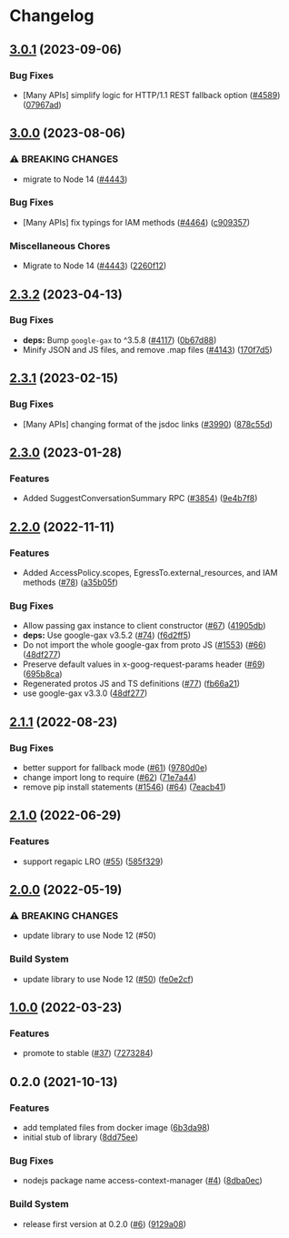 # Changelog

## [3.0.1](https://github.com/googleapis/google-cloud-node/compare/access-context-manager-v3.0.0...access-context-manager-v3.0.1) (2023-09-06)


### Bug Fixes

* [Many APIs] simplify logic for HTTP/1.1 REST fallback option ([#4589](https://github.com/googleapis/google-cloud-node/issues/4589)) ([07967ad](https://github.com/googleapis/google-cloud-node/commit/07967add1b5fc28b548cf74721b595ea0ba90d5b))

## [3.0.0](https://github.com/googleapis/google-cloud-node/compare/access-context-manager-v2.3.2...access-context-manager-v3.0.0) (2023-08-06)


### ⚠ BREAKING CHANGES

* migrate to Node 14 ([#4443](https://github.com/googleapis/google-cloud-node/issues/4443))

### Bug Fixes

* [Many APIs] fix typings for IAM methods ([#4464](https://github.com/googleapis/google-cloud-node/issues/4464)) ([c909357](https://github.com/googleapis/google-cloud-node/commit/c90935765ceee0eea6b9ce21a151707df142cf7d))


### Miscellaneous Chores

* Migrate to Node 14 ([#4443](https://github.com/googleapis/google-cloud-node/issues/4443)) ([2260f12](https://github.com/googleapis/google-cloud-node/commit/2260f12543d171bda95345e53475f5f0fdc45770))

## [2.3.2](https://github.com/googleapis/google-cloud-node/compare/access-context-manager-v2.3.1...access-context-manager-v2.3.2) (2023-04-13)


### Bug Fixes

* **deps:** Bump `google-gax` to ^3.5.8 ([#4117](https://github.com/googleapis/google-cloud-node/issues/4117)) ([0b67d88](https://github.com/googleapis/google-cloud-node/commit/0b67d883963643ce1b4f6d2ccd3e8d37adf6e029))
* Minify JSON and JS files, and remove .map files ([#4143](https://github.com/googleapis/google-cloud-node/issues/4143)) ([170f7d5](https://github.com/googleapis/google-cloud-node/commit/170f7d57b8fd344d182a8e758867b8124722eebc))

## [2.3.1](https://github.com/googleapis/google-cloud-node/compare/access-context-manager-v2.3.0...access-context-manager-v2.3.1) (2023-02-15)


### Bug Fixes

* [Many APIs] changing format of the jsdoc links ([#3990](https://github.com/googleapis/google-cloud-node/issues/3990)) ([878c55d](https://github.com/googleapis/google-cloud-node/commit/878c55d62af7e41e8d5050b081e4b79202b1b9cc))

## [2.3.0](https://github.com/googleapis/google-cloud-node/compare/access-context-manager-v2.2.0...access-context-manager-v2.3.0) (2023-01-28)


### Features

* Added SuggestConversationSummary RPC ([#3854](https://github.com/googleapis/google-cloud-node/issues/3854)) ([9e4b7f8](https://github.com/googleapis/google-cloud-node/commit/9e4b7f8d27dbb1ac011267f9b96ce90d2ff7a74b))

## [2.2.0](https://github.com/googleapis/nodejs-access-context-manager/compare/v2.1.1...v2.2.0) (2022-11-11)


### Features

* Added AccessPolicy.scopes, EgressTo.external_resources, and IAM methods ([#78](https://github.com/googleapis/nodejs-access-context-manager/issues/78)) ([a35b05f](https://github.com/googleapis/nodejs-access-context-manager/commit/a35b05ff0a3a67d167ab11c6f90c1aee08290c1e))


### Bug Fixes

* Allow passing gax instance to client constructor ([#67](https://github.com/googleapis/nodejs-access-context-manager/issues/67)) ([41905db](https://github.com/googleapis/nodejs-access-context-manager/commit/41905db97be6c0f3d6f4da125fc84c68a4f322ac))
* **deps:** Use google-gax v3.5.2 ([#74](https://github.com/googleapis/nodejs-access-context-manager/issues/74)) ([f6d2ff5](https://github.com/googleapis/nodejs-access-context-manager/commit/f6d2ff532b5ec98daeb88caa4474947662f109b5))
* Do not import the whole google-gax from proto JS ([#1553](https://github.com/googleapis/nodejs-access-context-manager/issues/1553)) ([#66](https://github.com/googleapis/nodejs-access-context-manager/issues/66)) ([48df277](https://github.com/googleapis/nodejs-access-context-manager/commit/48df27751cc269c9220532b56b71751b463ce33e))
* Preserve default values in x-goog-request-params header ([#69](https://github.com/googleapis/nodejs-access-context-manager/issues/69)) ([695b8ca](https://github.com/googleapis/nodejs-access-context-manager/commit/695b8caf46174de399adf92aa1a9ea6770835d21))
* Regenerated protos JS and TS definitions ([#77](https://github.com/googleapis/nodejs-access-context-manager/issues/77)) ([fb66a21](https://github.com/googleapis/nodejs-access-context-manager/commit/fb66a2100f0c92c54e1c07b0b3398f19f040342d))
* use google-gax v3.3.0 ([48df277](https://github.com/googleapis/nodejs-access-context-manager/commit/48df27751cc269c9220532b56b71751b463ce33e))

## [2.1.1](https://github.com/googleapis/nodejs-access-context-manager/compare/v2.1.0...v2.1.1) (2022-08-23)


### Bug Fixes

* better support for fallback mode ([#61](https://github.com/googleapis/nodejs-access-context-manager/issues/61)) ([9780d0e](https://github.com/googleapis/nodejs-access-context-manager/commit/9780d0e0839b27aed6553304a845d7b603c7eddf))
* change import long to require ([#62](https://github.com/googleapis/nodejs-access-context-manager/issues/62)) ([71e7a44](https://github.com/googleapis/nodejs-access-context-manager/commit/71e7a446fb61ddcd3e4e5ea812e3720e0ba2e703))
* remove pip install statements ([#1546](https://github.com/googleapis/nodejs-access-context-manager/issues/1546)) ([#64](https://github.com/googleapis/nodejs-access-context-manager/issues/64)) ([7eacb41](https://github.com/googleapis/nodejs-access-context-manager/commit/7eacb417850097b5f7d04227691b43458c5563fb))

## [2.1.0](https://github.com/googleapis/nodejs-access-context-manager/compare/v2.0.0...v2.1.0) (2022-06-29)


### Features

* support regapic LRO ([#55](https://github.com/googleapis/nodejs-access-context-manager/issues/55)) ([585f329](https://github.com/googleapis/nodejs-access-context-manager/commit/585f329f40cd1034584f56dc800d0d55e13f39a3))

## [2.0.0](https://github.com/googleapis/nodejs-access-context-manager/compare/v1.0.0...v2.0.0) (2022-05-19)


### ⚠ BREAKING CHANGES

* update library to use Node 12 (#50)

### Build System

* update library to use Node 12 ([#50](https://github.com/googleapis/nodejs-access-context-manager/issues/50)) ([fe0e2cf](https://github.com/googleapis/nodejs-access-context-manager/commit/fe0e2cf6ca60289f68c7126192c852bf10cbd82b))

## [1.0.0](https://github.com/googleapis/nodejs-access-context-manager/compare/v0.2.0...v1.0.0) (2022-03-23)


### Features

* promote to stable ([#37](https://github.com/googleapis/nodejs-access-context-manager/issues/37)) ([7273284](https://github.com/googleapis/nodejs-access-context-manager/commit/72732849e7dfb075e016a0ca8d632fbc49f490cf))

## 0.2.0 (2021-10-13)


### Features

* add templated files from docker image ([6b3da98](https://www.github.com/googleapis/nodejs-access-context-manager/commit/6b3da980098e92b1caf308aaab3bca3c337b51fe))
* initial stub of library ([8dd75ee](https://www.github.com/googleapis/nodejs-access-context-manager/commit/8dd75eeebbfecb73cf040c806432883632e3553c))


### Bug Fixes

* nodejs package name access-context-manager ([#4](https://www.github.com/googleapis/nodejs-access-context-manager/issues/4)) ([8dba0ec](https://www.github.com/googleapis/nodejs-access-context-manager/commit/8dba0ec12577ca8c14992c0fb38c413ead1f4084))


### Build System

* release first version at 0.2.0 ([#6](https://www.github.com/googleapis/nodejs-access-context-manager/issues/6)) ([9129a08](https://www.github.com/googleapis/nodejs-access-context-manager/commit/9129a0887f2080285ea5142d682f6f97eba2b833))
